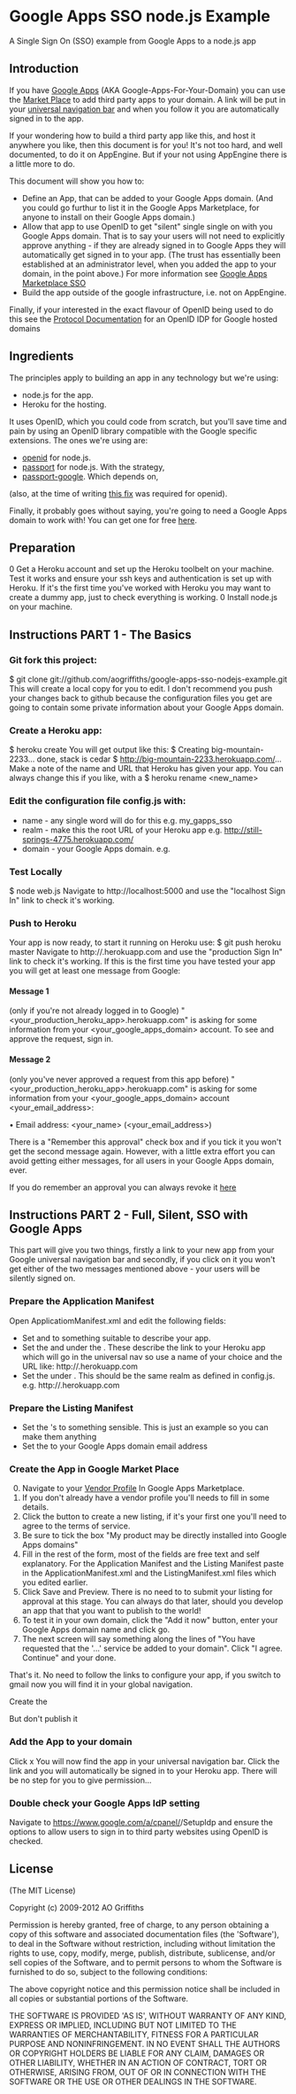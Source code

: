 Google Apps SSO node.js Example
===============================

A Single Sign On (SSO) example from Google Apps to a node.js app

## Introduction
If you have 
[Google Apps](http://www.google.com/enterprise/apps/) 
(AKA Google-Apps-For-Your-Domain) you can use the
[Market Place](https://www.google.com/enterprise/marketplace/) 
to add third party apps to your domain. A link will be put in your 
[universal navigation bar](http://support.google.com/a/bin/answer.py?hl=en&answer=172981)
and when you follow it you are automatically signed in to the app.

If your wondering how to build a third party app like this, and host it
anywhere you like, then this document is for you! It's not too hard, and 
well documented, to do it on AppEngine. But if your not using AppEngine 
there is a little more to do.

This document will show you how to:
- Define an App, that can be added to your Google Apps domain. (And you could
go furthur to list it in the Google Apps Marketplace, for anyone to install on 
their Google Apps domain.)
- Allow that app to use OpenID to get "silent" single single on with you Google 
Apps domain. That is to say your users will not need to explicitly approve 
anything - if they are already signed in to Google Apps they will
automatically get signed in to your app. (The trust has essentially been 
established at an administrator level, when you added the app to your
domain, in the point above.) For more information see 
[Google Apps Marketplace SSO](https://developers.google.com/google-apps/marketplace/sso)
- Build the app outside of the google infrastructure, i.e. not on AppEngine.

Finally, if your interested in the exact flavour of OpenID being used to do this
see the 
[Protocol Documentation](https://sites.google.com/site/oauthgoog/fedlogininterp/openiddiscovery)
for an OpenID IDP for Google hosted domains

## Ingredients
The principles apply to building an app in any technology but we're using:
- node.js for the app.
- Heroku for the hosting.

It uses OpenID, which you could code from scratch, but you'll save
time and pain by using an OpenID library compatible with the Google specific 
extensions. The ones we're using are:
- [openid](https://github.com/havard/node-openid) for node.js. 
- [passport](https://github.com/jaredhanson/passport) for node.js. With the strategy,
- [passport-google](https://github.com/jaredhanson/passport-google). Which depends on,

(also, at the time of writing
[this fix](https://github.com/aogriffiths/node-openid/commit/d798cb4998935afbe905b58cb0ff710005b9d226)
was required for openid).

Finally, it probably goes without saying, you're going to need a Google Apps
domain to work with! You can get one for free 
[here](https://www.google.com/a/cpanel/standard/new3).

## Preparation
0 Get a Heroku account and set up the Heroku toolbelt on your machine.
 Test it works and ensure your ssh keys and authentication is set up
 with Heroku. If it's the first time you've worked with Heroku you 
 may want to create a dummy app, just to check everything is working.
0 Install node.js on your machine.

## Instructions PART 1 - The Basics

### Git fork this project:
  $ git clone git://github.com/aogriffiths/google-apps-sso-nodejs-example.git
  This will create a local copy for you to edit. I don't recommend you push
  your changes back to github because the configuration files you get are 
  going to contain some private information about your Google Apps domain.

### Create a Heroku app:
  $ heroku create
  You will get output like this:
  $ Creating big-mountain-2233... done, stack is cedar
  $ http://big-mountain-2233.herokuapp.com/...
  Make a note of the name and URL that Heroku has given your app. You can 
  always change this if you like, with a
  $ heroku rename <new_name>
  
  
### Edit the configuration file config.js with:
  - name - any single word will do for this e.g. my_gapps_sso
  - realm - make this the root URL of your Heroku app e.g. 
    http://still-springs-4775.herokuapp.com/
  - domain - your Google Apps domain. e.g.

### Test Locally
  $ node web.js
  Navigate to http://localhost:5000 and use the "localhost Sign In" link to 
  check it's  working.

### Push to Heroku
  Your app is now ready, to start it running on Heroku use:
  $ git push heroku master
  Navigate to http://<yourapp>.herokuapp.com and use the "production Sign In" link to 
  check it's  working. If this is the first time you have tested your app you will get at least one message from Google:
  
  #### Message 1 
  (only if you're not already logged in to Google)
  "<your_production_heroku_app>.herokuapp.com" is asking for some information from your <your_google_apps_domain> account. 
  To see and approve the request, sign in.

  #### Message 2
  (only you've never approved a request from this app before)
  "<your_production_heroku_app>.herokuapp.com" is asking for some information from your <your_google_apps_domain> account <your_email_address>: 
  
  • Email address: <your_name> (<your_email_address>)
  
  There is a "Remember this approval" check box and if you tick it you won't get the 
  second message again. However, with a little extra effort you can avoid 
  getting either messages, for all users in your Google Apps domain, ever.
  
  If you do remember an approval you can always revoke it 
  [here](https://www.google.com/accounts/IssuedAuthSubTokens)
 
 
## Instructions PART 2 - Full, Silent, SSO with Google Apps

   This part will give you two things, firstly a link to your new app from your
   Google universal navigation bar and secondly, if you click on it you won't get either of the 
   two messages mentioned above - your users will be silently signed on.
  
### Prepare the Application Manifest 
  Open ApplicatiomManifest.xml and edit the following fields:
  * Set <Name> and <Description> to something suitable to describe your app.
  * Set the <Name> and <Url> under the <Extension id="navLink" type="link">. These 
  describe the link to your Heroku app which will go in the universal nav so use 
  a name of your choice and the URL like:
  http://<yourapp>.herokuapp.com
  * Set the <Url> under <Extension id="realm" type="openIdRealm">. This should be
  the same realm as defined in config.js. e.g. http://<yourapp>.herokuapp.com
  
### Prepare the Listing Manifest 
  * Set the <PurchaseUrl>'s to something sensible. This is just an example so you
  can make them anything
  * Set the <MerchantEmailAddress> to your Google Apps domain email address
  
### Create the App in Google Market Place
0. Navigate to your
[Vendor Profile](https://www.google.com/enterprise/marketplace/viewVendorProfile)
In Google Apps Marketplace. 
0. If you don't already have a vendor profile you'll needs to fill in 
some details. 
0. Click the button to create a new listing, if it's your first one you'll need to agree to the terms of service.
0. Be sure to tick the box "My product may be directly installed into Google Apps domains"
0. Fill in the rest of the form, most of the fields are free text and self explanatory. For the Application Manifest 
and the Listing Manifest paste in the ApplicationManifest.xml and the ListingManifest.xml files which you edited earlier.
0. Click Save and Preview. There is no need to to submit your listing for approval at this stage. 
You can always do that later, should you develop an app that that you want to publish to the world! 
0. To test it in your own domain, click the "Add it now" button, enter your Google Apps domain name and click go.
0. The next screen will say something along the lines of "You have requested that the '<your app name>…' service be 
added to your domain". Click "I agree. Continue" and your done.

That's it. No need to follow the links to configure your app, if you switch to gmail now you will find it in your global navigation.



  Create the 
  
  But don't publish it
  
### Add the App to your domain
  Click x
  You will now find the app in your universal navigation bar. Click the link
  and you will automatically be signed in to your Heroku app. There will be no 
  step for you to give permission...


### Double check your Google Apps IdP setting
  Navigate to https://www.google.com/a/cpanel/<your domain>/SetupIdp
  and ensure the options to allow users to sign in to third party websites 
  using OpenID is checked.
  

  



## License 

(The MIT License)

Copyright (c) 2009-2012 AO Griffiths

Permission is hereby granted, free of charge, to any person obtaining
a copy of this software and associated documentation files (the
'Software'), to deal in the Software without restriction, including
without limitation the rights to use, copy, modify, merge, publish,
distribute, sublicense, and/or sell copies of the Software, and to
permit persons to whom the Software is furnished to do so, subject to
the following conditions:

The above copyright notice and this permission notice shall be
included in all copies or substantial portions of the Software.

THE SOFTWARE IS PROVIDED 'AS IS', WITHOUT WARRANTY OF ANY KIND,
EXPRESS OR IMPLIED, INCLUDING BUT NOT LIMITED TO THE WARRANTIES OF
MERCHANTABILITY, FITNESS FOR A PARTICULAR PURPOSE AND NONINFRINGEMENT.
IN NO EVENT SHALL THE AUTHORS OR COPYRIGHT HOLDERS BE LIABLE FOR ANY
CLAIM, DAMAGES OR OTHER LIABILITY, WHETHER IN AN ACTION OF CONTRACT,
TORT OR OTHERWISE, ARISING FROM, OUT OF OR IN CONNECTION WITH THE
SOFTWARE OR THE USE OR OTHER DEALINGS IN THE SOFTWARE.
